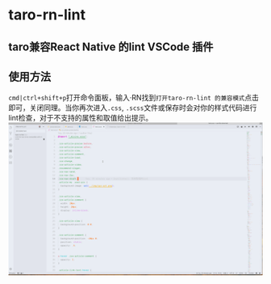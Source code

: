 # taro-rn-lint 
## taro兼容React Native 的lint  VSCode 插件

## 使用方法
`cmd|ctrl+shift+p`打开命令面板，输入·RN找到`打开taro-rn-lint 的兼容模式`点击即可，关闭同理。当你再次进入`.css`, `.scss`文件或保存时会对你的样式代码进行lint检查，对于不支持的属性和取值给出提示。
![演示](https://github.com/IWANABETHATGUY/taro-rn-lint/blob/master/images/demo.gif)
